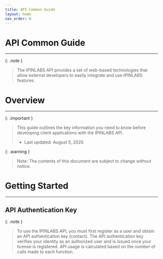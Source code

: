 ```yaml
---
title: API Common Guide
layout: home
nav_order: 0
---
```


# API Common Guide
---

{: .note }
>   The IPINLABS API provides a set of web-based technologies that allow external developers to easily integrate and use IPINLABS features.

# Overview
---

{: .important }
> This guide outlines the key information you need to know before developing client applications with the IPINLABS API.
>   * Last updated: August 5, 2025

{: .warning }
> Note: The contents of this document are subject to change without notice.

# Getting Started
---

## API Authentication Key
{: .note }
> To use the IPINLABS API, you must first register as a user and obtain an API authentication key (contact).
> The API authentication key verifies your identity as an authorized user and is issued once your license is registered.
> API usage is calculated based on the number of calls made to each function.
